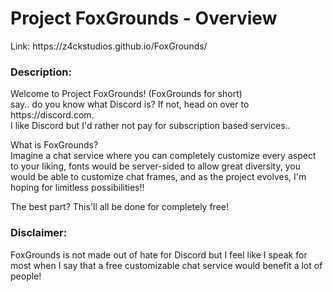 # Project FoxGrounds - Overview
<p>Link: <a id="PFGLink">https://z4ckstudios.github.io/FoxGrounds/</a></p>

### Description:
<div>Welcome to Project FoxGrounds! (FoxGrounds for short)</div>
<div>say.. do you know what Discord is? If not, head on over to https://discord.com.</div>
<div>I like Discord but I'd rather not pay for subscription based services..</div>

<p></p>
<div>What is FoxGrounds?</div>
<div>Imagine a chat service where you can completely customize every aspect to your liking,
  fonts would be server-sided to allow great diversity,
  you would be able to customize chat frames,
and as the project evolves, I'm hoping for limitless possibilities!!</div>

<p></p>
<div>The best part? This'll all be done for completely free!</div>

### Disclaimer:
<p>FoxGrounds is not made out of hate for Discord but I feel like I speak for most when I say that a free customizable chat service would benefit a lot of people!</p>

<script>
  var PFGLink = document.getElementById("PFGLink");
  
  PFGLink.addEventListener("click", () => {
    window.open("https://z4ckstudios.github.io/FoxGrounds/");
  })
</script>
